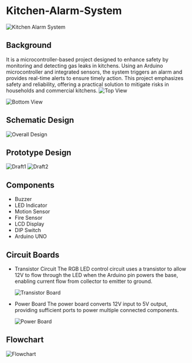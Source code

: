 # Kitchen-Alarm-System
![Kitchen Alarm System](https://github.com/user-attachments/assets/f2084811-0deb-4fd4-b3c3-37aeb96948fb)


## Background
It is a microcontroller-based project designed to enhance safety by monitoring and detecting gas leaks in kitchens. Using an Arduino microcontroller and integrated sensors, the system triggers an alarm and provides real-time alerts to ensure timely action. This project emphasizes safety and reliability, offering a practical solution to mitigate risks in households and commercial kitchens.
![Top View](https://github.com/user-attachments/assets/85fa7a92-8a03-4d3d-b724-53a156463879)

![Bottom View](https://github.com/user-attachments/assets/281dd17e-3e72-46e7-8c5f-8adb9d7f2ce9)


## Schematic Design
![Overall Design](https://github.com/user-attachments/assets/bc089bd8-914a-44bf-bcdb-79b0df21de0d)



## Prototype Design
![Draft1](https://github.com/user-attachments/assets/9d1a4469-911d-407a-bff8-bda4b46abaa1)
![Draft2](https://github.com/user-attachments/assets/17250bc0-2b75-4de9-a0d4-85717c9cd354)


## Components
- Buzzer
- LED Indicator
- Motion Sensor
- Fire Sensor
- LCD Display
- DIP Switch
- Arduino UNO


## Circuit Boards
- Transistor Circuit
  The RGB LED control circuit uses a transistor to allow 12V to flow through the LED when the Arduino pin powers the base, enabling current flow from collector to emitter to ground.

  ![Transistor Board](https://github.com/user-attachments/assets/805c0400-75f7-432d-ab18-48e6afae2285)


- Power Board
  The power board converts 12V input to 5V output, providing sufficient ports to power multiple connected components.

  ![Power Board](https://github.com/user-attachments/assets/a1ba7fc6-2569-4d05-be07-854ab47eb417)



## Flowchart
![Flowchart](https://github.com/user-attachments/assets/92db8890-22bc-4b86-bbcb-aa01479faf5b)


